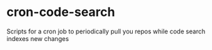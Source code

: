 # cron-code-search
Scripts for a cron job to periodically pull you repos while code search indexes new changes

